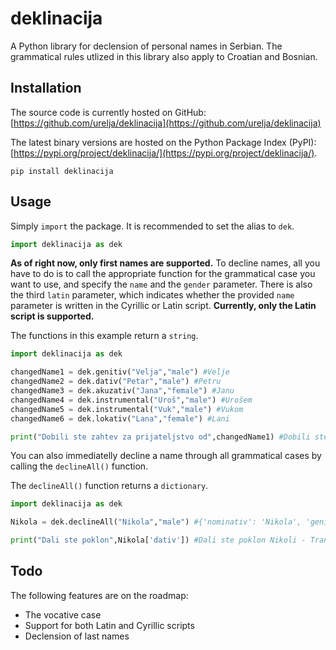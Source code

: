 # deklinacija
A Python library for declension of personal names in Serbian. The  grammatical rules utlized in this library also apply to Croatian and Bosnian.

## Installation
The source code is currently hosted on GitHub: [https://github.com/urelja/deklinacija](https://github.com/urelja/deklinacija)

The latest binary versions are hosted on the Python Package Index (PyPI): [https://pypi.org/project/deklinacija/](https://pypi.org/project/deklinacija/).
```properties
pip install deklinacija
```
## Usage
Simply `import` the package. It is recommended to set the alias to `dek`.

```python
import deklinacija as dek
```
**As of right now, only first names are supported.** To decline names, all you have to do is to call the appropriate function for the grammatical case you want to use, and specify the `name` and the `gender` parameter. There is also the third `latin` parameter, which indicates whether the provided `name` parameter is written in the Cyrillic or Latin script. **Currently, only the Latin script is supported.**

The functions in this example return a `string`.
```python
import deklinacija as dek

changedName1 = dek.genitiv("Velja","male") #Velje
changedName2 = dek.dativ("Petar","male") #Petru
changedName3 = dek.akuzativ("Jana","female") #Janu
changedName4 = dek.instrumental("Uroš","male") #Urošem
changedName5 = dek.instrumental("Vuk","male") #Vukom
changedName6 = dek.lokativ("Lana","female") #Lani

print("Dobili ste zahtev za prijateljstvo od",changedName1) #Dobili ste zahtev za prijateljstvo od Velje - Translation: You have received a friend request from Velja
```

You can also immediatelly decline a name through all grammatical cases by calling the `declineAll()` function.

The `declineAll()` function returns a `dictionary`.

```python
import deklinacija as dek

Nikola = dek.declineAll("Nikola","male") #{'nominativ': 'Nikola', 'genitiv': 'Nikole', 'dativ': 'Nikoli', 'akuzativ': 'Nikolu', 'instrumental': 'Nikolom', 'lokativ': 'Nikoli'}

print("Dali ste poklon",Nikola['dativ']) #Dali ste poklon Nikoli - Translation: You have given a gift to Nikola
```

## Todo
The following features are on the roadmap:
- The vocative case
- Support for both Latin and Cyrillic scripts
- Declension of last names
